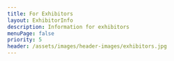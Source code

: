 ```yaml
---
title: For Exhibitors
layout: ExhibitorInfo
description: Information for exhibitors
menuPage: false
priority: 5
header: /assets/images/header-images/exhibitors.jpg
---
```


 
